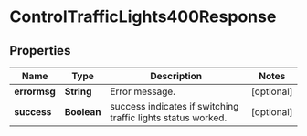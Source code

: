 

# ControlTrafficLights400Response


## Properties

| Name | Type | Description | Notes |
|------------ | ------------- | ------------- | -------------|
|**errormsg** | **String** | Error message. |  [optional] |
|**success** | **Boolean** | success indicates if switching traffic lights status worked. |  [optional] |



